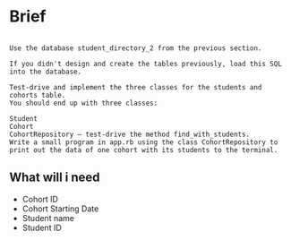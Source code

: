 # Brief 

```

Use the database student_directory_2 from the previous section.

If you didn't design and create the tables previously, load this SQL into the database.

Test-drive and implement the three classes for the students and cohorts table.
You should end up with three classes:

Student
Cohort
CohortRepository — test-drive the method find_with_students.
Write a small program in app.rb using the class CohortRepository to print out the data of one cohort with its students to the terminal.

```
## What will i need 

* Cohort ID 
* Cohort Starting Date 
* Student name 
* Student ID 